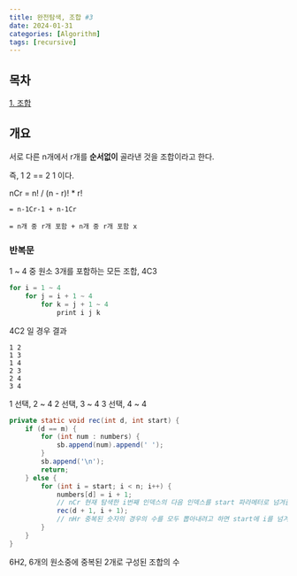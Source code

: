 ```yaml
---
title: 완전탐색, 조합 #3
date: 2024-01-31
categories: [Algorithm]
tags: [recursive]
---
```


## 목차

<a href = "#"> 1. 조합</a>

## 개요

서로 다른 n개에서 r개를 **순서없이** 골라낸 것을 조합이라고 한다.

즉, 1 2 == 2 1 이다.

nCr = n! / (n - r)! \* r!

    = n-1Cr-1 + n-1Cr

    = n개 중 r개 포함 + n개 중 r개 포함 x

### 반복문

1 ~ 4 중 원소 3개를 포함하는 모든 조합, 4C3

```java
for i = 1 ~ 4
    for j = i + 1 ~ 4
        for k = j + 1 ~ 4
            print i j k
```

4C2 일 경우 결과

```
1 2
1 3
1 4
2 3
2 4
3 4
```

1 선택, 2 ~ 4
2 선택, 3 ~ 4
3 선택, 4 ~ 4

```java
private static void rec(int d, int start) {
    if (d == m) {
        for (int num : numbers) {
            sb.append(num).append(' ');
        }
        sb.append('\n');
        return;
    } else {
        for (int i = start; i < n; i++) {
            numbers[d] = i + 1;
            // nCr 현재 탐색한 i번째 인덱스의 다음 인덱스를 start 파라메터로 넘겨줌
            rec(d + 1, i + 1);
            // nHr 중복된 숫자의 경우의 수를 모두 뽑아내려고 하면 start에 i를 넘겨줌
        }
    }
}
```

6H2, 6개의 원소중에 중복된 2개로 구성된 조합의 수
